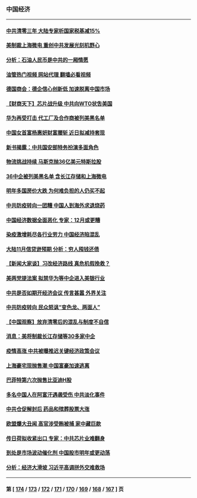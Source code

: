 ### 中国经济
---
#### [中共清零三年 大陆专家析国家税基减15%](../../pages/ncid283/n13885819.md?12161245) 
#### [美制裁上海微电 重创中共发展光刻机野心](../../pages/ncid283/n13885811.md?12161245) 
#### [分析：石油人民币是中共的一厢情愿](../../pages/ncid283/n13885034.md?12161245) 
#### [油管热门视频 网站代理 翻墙必看视频](http://138.2.39.72:81/youtube.html?epic-marker?12161245)
#### [德国商会：德企信心创新低 加速脱离中国市场](../../pages/ncid283/n13885710.md?12161245) 
#### [【财商天下】芯片战升级 中共向WTO状吿美国](../../pages/ncid283/n13885788.md?12161245) 
#### [华为再受打击 代工厂及合作商被列美黑名单](../../pages/ncid283/n13885714.md?12161245) 
#### [中国女首富杨惠妍财富腰斩 近日拟减持套现](../../pages/ncid283/n13885681.md?12161245) 
#### [新书揭露：中共国安部特务扮演多面角色](../../pages/ncid283/n13885682.md?12161245) 
#### [物流挑战持续 马斯克抛36亿美元特斯拉股](../../pages/ncid283/n13885513.md?12161245) 
#### [36中企被列美黑名单 含长江存储和上海微电](../../pages/ncid283/n13885591.md?12161245) 
#### [明年多国房价大跌 为何难负担的人仍买不起](../../pages/ncid283/n13885536.md?12161245) 
#### [中共防疫转向一团糟 中国人到海外求退烧药](../../pages/ncid283/n13885537.md?12161245) 
#### [中国经济数据全面恶化 专家：12月或更糟](../../pages/ncid283/n13885320.md?12161245) 
#### [染疫激增耗尽各行业劳力 中国经济陷混乱](../../pages/ncid283/n13884845.md?12161245) 
#### [大陆11月信贷逊预期 分析：穷人囤钱还债](../../pages/ncid283/n13884542.md?12161245) 
#### [【新闻大家谈】习改经济路线 真危机假挽救？](../../pages/ncid283/n13884814.md?12161245) 
#### [美两党提法案 拟禁华为等中企进入美银行业](../../pages/ncid283/n13884752.md?12161245) 
#### [中共是否如期开经济会议 传言甚嚣 外界关注](../../pages/ncid283/n13884808.md?12161245) 
#### [中共防疫转向 民众怒讽“变色龙、两面人”](../../pages/ncid283/n13884713.md?12161245) 
#### [【中国观察】放弃清零后的混乱与制度不自信](../../pages/ncid283/n13884523.md?12161245) 
#### [消息：美将制裁长江存储等30多家中企](../../pages/ncid283/n13884497.md?12161245) 
#### [疫情高涨 中共被曝推迟关键经济政策会议](../../pages/ncid283/n13884170.md?12161245) 
#### [上海豪宅现抛售潮 中国富豪加速逃离](../../pages/ncid283/n13882777.md?12161245) 
#### [巴菲特第六次抛售比亚迪H股](../../pages/ncid283/n13884114.md?12161245) 
#### [多名中国人在阿富汗遇袭受伤 中共淡化事件](../../pages/ncid283/n13884109.md?12161245) 
#### [中共仓促解封后 药品和殡葬股票大涨](../../pages/ncid283/n13884102.md?12161245) 
#### [欧盟爆大丑闻 高官涉受贿被捕 家中藏巨款](../../pages/ncid283/n13883993.md?12161245) 
#### [传日荷拟收紧出口 专家：中共芯片业难翻身](../../pages/ncid283/n13883496.md?12161245) 
#### [到处是市场波动催化剂 中国股市明年或更动荡](../../pages/ncid283/n13883498.md?12161245) 
#### [分析：经济大滑坡 习近平高调拼外交难救场](../../pages/ncid283/n13882938.md?12161245) 

---
#### 第 [ [174](./174.md?12161245) / [173](./173.md?12161245) / [172](./172.md?12161245) / [171](./171.md?12161245) / [170](./170.md?12161245) / [169](./169.md?12161245) / [168](./168.md?12161245) / [167](./167.md?12161245) ] 页
